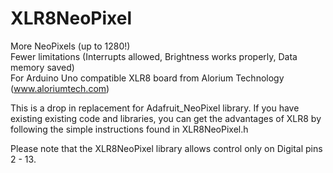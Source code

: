 # XLR8NeoPixel
More NeoPixels (up to 1280!)  
Fewer limitations (Interrupts allowed, Brightness works properly, Data memory saved)  
For Arduino Uno compatible XLR8 board from Alorium Technology (www.aloriumtech.com)

This is a drop in replacement for Adafruit_NeoPixel library. If you have existing existing code and libraries, you can get the advantages of XLR8 by following the simple instructions found in XLR8NeoPixel.h

Please note that the XLR8NeoPixel library allows control only on Digital pins 2 - 13.
